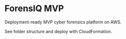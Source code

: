 # ForensIQ MVP

Deployment-ready MVP cyber forensics platform on AWS.

See folder structure and deploy with CloudFormation.